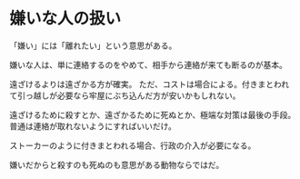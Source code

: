 # 嫌いな人の扱い

「嫌い」には「離れたい」という意思がある。

嫌いな人は、単に連絡するのをやめて、相手から連絡が来ても断るのが基本。

遠ざけるよりは遠ざかる方が確実。
ただ、コストは場合による。付きまとわれて引っ越しが必要なら牢屋にぶち込んだ方が安いかもしれない。

遠ざけるために殺すとか、遠ざかるために死ぬとか、極端な対策は最後の手段。
普通は連絡が取れないようにすればいいだけ。

ストーカーのように付きまとわれる場合、行政の介入が必要になる。

嫌いだからと殺すのも死ぬのも意思がある動物ならではだ。
